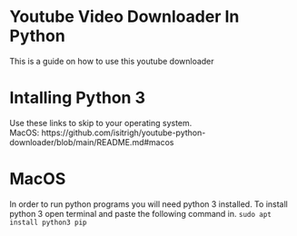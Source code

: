 <h1>Youtube Video Downloader In Python</h1>
This is a guide on how to use this youtube downloader
<h1>Intalling Python 3</h1>
Use these links to skip to your operating system.<br>
MacOS: https://github.com/isitrigh/youtube-python-downloader/blob/main/README.md#macos
<h1>MacOS</h1>
In order to run python programs you will need python 3 installed. To install python 3 open terminal and paste the following command in.
<code>sudo apt install python3 pip</code>
